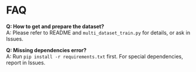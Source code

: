 # FAQ

**Q: How to get and prepare the dataset?**  
A: Please refer to README and `multi_dataset_train.py` for details, or ask in Issues.

**Q: Missing dependencies error?**  
A: Run `pip install -r requirements.txt` first. For special dependencies, report in Issues. 